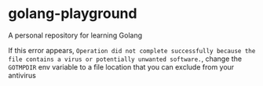 # golang-playground

A personal repository for learning Golang

If this error appears, `Operation did not complete successfully because the file contains a virus or potentially unwanted software.`, change the `GOTMPDIR` env variable to a file location that you can exclude from your antivirus
